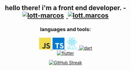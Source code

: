<h2 align="center">hello there! i'm a front end developer. - 
    <a href="https://linkedin.com/in/lott-marcos" target="blank">
      <img src="https://raw.githubusercontent.com/rahuldkjain/github-profile-readme-generator/master/src/images/icons/Social/linked-in-alt.svg" alt="lott-marcos" height="21" width="28" style="margin-right: 8px" />
    </a>
    <a href="https://instagram.com/lott.marcos" target="blank">
      <img src="https://raw.githubusercontent.com/rahuldkjain/github-profile-readme-generator/master/src/images/icons/Social/instagram.svg" alt="lott.marcos" height="21" width="28" />
    </a></h2>

<div align="center">
<div align="center" style="width: 214px">
  <h3>languages and tools:</h3>
  <p align="center">
    <a href="https://developer.mozilla.org/en-US/docs/Web/JavaScript" target="_blank" rel="noreferrer">
      <img src="https://raw.githubusercontent.com/devicons/devicon/master/icons/javascript/javascript-original.svg" alt="javascript" width="40" height="40"/>
    </a>
    <a href="https://www.typescriptlang.org/" target="_blank" rel="noreferrer">
      <img src="https://raw.githubusercontent.com/devicons/devicon/master/icons/typescript/typescript-original.svg" alt="typescript" width="40" height="40"/>
    </a>
    <a href="https://reactjs.org/" target="_blank" rel="noreferrer">
      <img src="https://raw.githubusercontent.com/devicons/devicon/master/icons/react/react-original-wordmark.svg" alt="react" width="40" height="40"/>
    </a>
    <a href="https://dart.dev" target="_blank" rel="noreferrer">
      <img src="https://www.vectorlogo.zone/logos/dartlang/dartlang-icon.svg" alt="dart" width="40" height="40"/>
    </a>
    <a href="https://flutter.dev" target="_blank" rel="noreferrer">
      <img src="https://www.vectorlogo.zone/logos/flutterio/flutterio-icon.svg" alt="flutter" width="40" height="40"/>
    </a>
  </p>
</div>
</div>

<div align="center">
  <a href="https://git.io/streak-stats"><img src="https://streak-stats.demolab.com?user=MarcosLottDito&theme=dracula&exclude_days=Sun%2CSat" alt="GitHub Streak" /></a>
</div>
